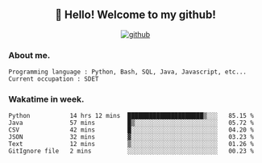<h2 align="center">👋 Hello! Welcome to my github! </h2>
<p align="center">
  <a href="https://github.com/usergwen"><img src="https://img.shields.io/badge/GitHub-24292e" alt="github"></a>
</p>

### About me.

```Plain Text
Programming language : Python, Bash, SQL, Java, Javascript, etc...
Current occupation : SDET
```
### Wakatime in week.

<!--START_SECTION:waka-->

```text
Python           14 hrs 12 mins  █████████████████████▒░░░   85.15 %
Java             57 mins         █▒░░░░░░░░░░░░░░░░░░░░░░░   05.72 %
CSV              42 mins         █░░░░░░░░░░░░░░░░░░░░░░░░   04.20 %
JSON             32 mins         ▓░░░░░░░░░░░░░░░░░░░░░░░░   03.23 %
Text             12 mins         ▒░░░░░░░░░░░░░░░░░░░░░░░░   01.26 %
GitIgnore file   2 mins          ░░░░░░░░░░░░░░░░░░░░░░░░░   00.23 %
```

<!--END_SECTION:waka-->
